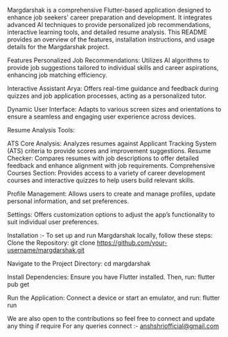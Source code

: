 Margdarshak is a comprehensive Flutter-based application designed to enhance job seekers' career preparation and development. It integrates advanced AI techniques to provide personalized job recommendations, interactive learning tools, and detailed resume analysis. This README provides an overview of the features, installation instructions, and usage details for the Margdarshak project.

Features
Personalized Job Recommendations: Utilizes AI algorithms to provide job suggestions tailored to individual skills and career aspirations, enhancing job matching efficiency.

Interactive Assistant Arya: Offers real-time guidance and feedback during quizzes and job application processes, acting as a personalized tutor.

Dynamic User Interface: Adapts to various screen sizes and orientations to ensure a seamless and engaging user experience across devices.

Resume Analysis Tools:

ATS Core Analysis: Analyzes resumes against Applicant Tracking System (ATS) criteria to provide scores and improvement suggestions.
Resume Checker: Compares resumes with job descriptions to offer detailed feedback and enhance alignment with job requirements.
Comprehensive Courses Section: Provides access to a variety of career development courses and interactive quizzes to help users build relevant skills.

Profile Management: Allows users to create and manage profiles, update personal information, and set preferences.

Settings: Offers customization options to adjust the app’s functionality to suit individual user preferences.

Installation :- 
To set up and run Margdarshak locally, follow these steps:
Clone the Repository:
git clone https://github.com/your-username/margdarshak.git

Navigate to the Project Directory:
cd margdarshak

Install Dependencies:
Ensure you have Flutter installed. Then, run:
flutter pub get

Run the Application:
Connect a device or start an emulator, and run:
flutter run

We are also open to the contributions so feel free to connect and update any thing if require 
For any queries connect :- anshshriofficial@gmail.com
